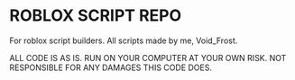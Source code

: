 # ROBLOX SCRIPT REPO
For roblox script builders.
All scripts made by me, Void_Frost.


ALL CODE IS AS IS. RUN ON YOUR COMPUTER AT YOUR OWN RISK. NOT RESPONSIBLE FOR ANY DAMAGES THIS CODE DOES.
